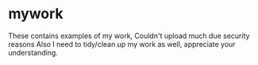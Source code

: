 # mywork
These contains examples of my work, Couldn't upload much due security reasons
Also I need to tidy/clean up my work as well, appreciate your understanding.
